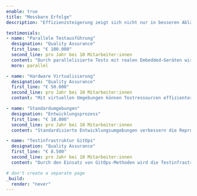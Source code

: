 ```yaml
---
enable: true
title: "Messbare Erfolge"
description: "Effizienzsteigerung zeigt sich nicht nur in besseren Abläufen, sondern auch in messbaren Ergebnissen. Hier sehen Sie, wie meine Kunden finanziell davon profitieren."

testimonials:
- name: "Parallele Testausführung"
  designation: "Quality Assurance"
  first_line: "€ 100.000"
  second_line: pro Jahr bei 10 Mitarbeiter:innen
  content: "Durch parallelisierte Tests mit realen Embedded-Geräten wird die Testdauer erheblich verkürzt, und Entwickler:innen erhalten schneller präzises Feedback – eine wesentliche Grundlage für effizientere Abläufe."
  more: parallel

- name: "Hardware Virtualisierung"
  designation: "Quality Assurance"
  first_line: "€ 50.000"
  second_line: pro Jahr bei 10 Mitarbeiter:innen
  content: "Mit virtuellen Umgebungen können Testressourcen effizienter genutzt werden, wodurch Hardwarekosten reduziert und Entwicklungsprozesse flexibler gestaltet werden."

- name: "Standardumgebungen"
  designation: "Entwicklungsprozess"
  first_line: "€ 18.000"
  second_line: pro Jahr bei 10 Mitarbeiter:innen
  content: "Standardisierte Entwicklungsumgebungen verbessern die Reproduzierbarkeit und senken den Aufwand für das Setup, was sowohl die Qualität als auch die Effizienz in der Entwicklung steigert."

- name: "Testinfrastruktur GitOps"
  designation: "Quality Assurance"
  first_line: "€ 8.500"
  second_line: pro Jahr bei 10 Mitarbeiter:innen
  content: "Durch den Einsatz von GitOps-Methoden wird die Testinfrastruktur zentral verwaltet und automatisiert ausgerollt, was zu mehr Konsistenz und weniger manuellem Aufwand führt."

# don't create a separate page
_build:
  render: "never"
---
```

